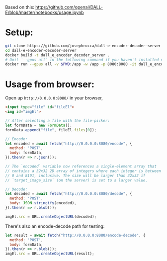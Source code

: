 Based on this: https://github.com/openai/DALL-E/blob/master/notebooks/usage.ipynb

# Setup:
```bash
git clone https://github.com/josephrocca/dall-e-encoder-decoder-server
cd dall-e-encoder-decoder-server
docker build -t dall_e_encoder_decoder_server .
# Omit `--gpus all` in the following command if you haven't installed nvidia's docker tooling (falls back to CPU)
docker run --gpus all -v $PWD:/app -w /app -p 8080:8080 -it dall_e_encoder_decoder_server bash
```

# Usage from browser:
Open up `http://0.0.0.0:8080/` in your browser,

```html
<input type="file" id="fileEl">
<img id="imgEl">
```

```js
// After selecting a file with the file-picker:
let formData = new FormData();
formData.append("file", fileEl.files[0]);

// Encode:
let encoded = await fetch("http://0.0.0.0:8080/encode", {
  method: 'POST',
  body: formData,
}).then(r => r.json());

// The `encoded` variable now references a single-element array that
// contains a 32x32 2D array of integers where each integer is between
// 0 and 8191, inclusive. The size will be larger than 32x32 if
// `target_image_size` (on the server) is set to a larger value.

// Decode:
let decoded = await fetch("http://0.0.0.0:8080/decode", {
  method: 'POST',
  body: JSON.stringify(encoded),
}).then(r => r.blob());

imgEl.src = URL.createObjectURL(decoded);
```

There's also an encode-decode path for testing:
```js
let result = await fetch("http://0.0.0.0:8080/encode-decode", {
  method: 'POST',
  body: formData,
}).then(r => r.blob());
imgEl.src = URL.createObjectURL(result);
```
